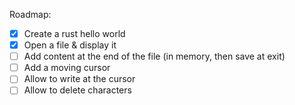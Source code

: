 Roadmap:

- [x] Create a rust hello world
- [x] Open a file & display it
- [ ] Add content at the end of the file (in memory, then save at exit)
- [ ] Add a moving cursor
- [ ] Allow to write at the cursor
- [ ] Allow to delete characters

